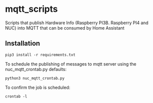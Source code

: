 # mqtt_scripts
Scripts that publish Hardware Info (Raspberry PI3B. Raspberry PI4 and NUC) into MQTT that can be consumed by Home Assistant

Installation
------------
    pip3 install -r requirements.txt

To schedule the publishing of messages to mqtt server using the nuc_mqtt_crontab.py defaults:

    python3 nuc_mqtt_crontab.py

To confirm the job is scheduled:

    crontab -l




